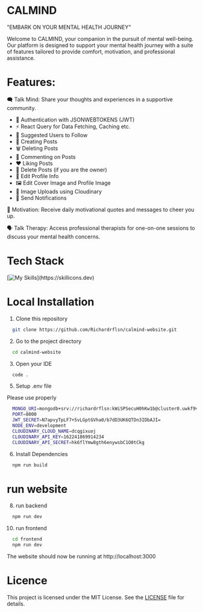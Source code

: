# CALMIND 
"EMBARK ON YOUR MENTAL HEALTH JOURNEY"

Welcome to CALMIND, your companion in the pursuit of mental well-being. Our platform is designed to support your mental health journey with a suite of features tailored to provide comfort, motivation, and professional assistance.

# Features:

🗨️ Talk Mind: Share your thoughts and experiences in a supportive community.
-   🔐 Authentication with JSONWEBTOKENS (JWT)
-   ⚡ React Query for Data Fetching, Caching etc.
-   👥 Suggested Users to Follow
-   📝 Creating Posts
-   🗑️ Deleting Posts
-   💬 Commenting on Posts
-   ❤️ Liking Posts
-   🚫 Delete Posts (if you are the owner)
-   📝 Edit Profile Info
-   🖼️ Edit Cover Image and Profile Image
-   📸 Image Uploads using Cloudinary
-   🔔 Send Notifications

🌟 Motivation: Receive daily motivational quotes and messages to cheer you up.

🗣️ Talk Therapy: Access professional therapists for one-on-one sessions to discuss your mental health concerns.

# Tech Stack
[![My Skills](https://skillicons.dev/icons?i=react,nodejs,mongodb,tailwind,express,)](https://skillicons.dev)

# Local Installation

1. Clone this repository

```bash
  git clone https://github.com/Richardrflsn/calmind-website.git
```

2.  Go to the project directory

```bash
  cd calmind-website
```
3. Open your IDE

```bash
  code .
```

5. Setup .env file

Please use properly
  
```bash
  MONGO_URI=mongodb+srv://richardrflsn:kWiSPSecuH0hKw1b@cluster0.uwkf9v4.mongodb.net/calmind-db?retryWrites=true&w=majority&appName=Cluster0
  PORT=8000
  JWT_SECRET=N7apvyTpLF7+5vLGptGVha0/b7dD3UK6QTDn3IDbAJI=
  NODE_ENV=development
  CLOUDINARY_CLOUD_NAME=dcqgixuoj
  CLOUDINARY_API_KEY=162241869914234
  CLOUDINARY_API_SECRET=hk6flYmw8gth6enywsbC1O0tCkg
```

6. Install Dependencies

```bash
  npm run build
```

# run website

8. run backend
```bash
  npm run dev
```
10. run frontend
    
```bash
  cd frontend
  npm run dev
```
The website should now be running at http://localhost:3000

# Licence

This project is licensed under the MIT License. See the [LICENSE](LICENSE) file for details.
